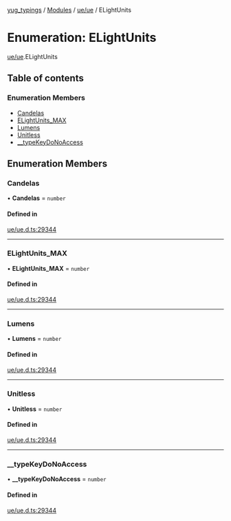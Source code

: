 [yug_typings](../README.md) / [Modules](../modules.md) / [ue/ue](../modules/ue_ue.md) / ELightUnits

# Enumeration: ELightUnits

[ue/ue](../modules/ue_ue.md).ELightUnits

## Table of contents

### Enumeration Members

- [Candelas](ue_ue.ELightUnits.md#candelas)
- [ELightUnits\_MAX](ue_ue.ELightUnits.md#elightunits_max)
- [Lumens](ue_ue.ELightUnits.md#lumens)
- [Unitless](ue_ue.ELightUnits.md#unitless)
- [\_\_typeKeyDoNoAccess](ue_ue.ELightUnits.md#__typekeydonoaccess)

## Enumeration Members

### Candelas

• **Candelas** = `number`

#### Defined in

[ue/ue.d.ts:29344](https://github.com/YugMetaverse/yug_typings/blob/b7d9b19/ue/ue.d.ts#L29344)

___

### ELightUnits\_MAX

• **ELightUnits\_MAX** = `number`

#### Defined in

[ue/ue.d.ts:29344](https://github.com/YugMetaverse/yug_typings/blob/b7d9b19/ue/ue.d.ts#L29344)

___

### Lumens

• **Lumens** = `number`

#### Defined in

[ue/ue.d.ts:29344](https://github.com/YugMetaverse/yug_typings/blob/b7d9b19/ue/ue.d.ts#L29344)

___

### Unitless

• **Unitless** = `number`

#### Defined in

[ue/ue.d.ts:29344](https://github.com/YugMetaverse/yug_typings/blob/b7d9b19/ue/ue.d.ts#L29344)

___

### \_\_typeKeyDoNoAccess

• **\_\_typeKeyDoNoAccess** = `number`

#### Defined in

[ue/ue.d.ts:29344](https://github.com/YugMetaverse/yug_typings/blob/b7d9b19/ue/ue.d.ts#L29344)
